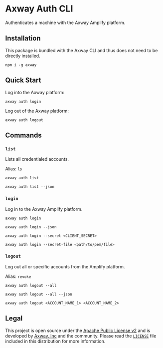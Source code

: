 # Axway Auth CLI

Authenticates a machine with the Axway Amplify platform.

## Installation

This package is bundled with the Axway CLI and thus does not need to be directly installed.

	npm i -g axway

## Quick Start

Log into the Axway platform:

	axway auth login

Log out of the Axway platform:

	axway auth logout

## Commands

### `list`

Lists all credentialed accounts.

Alias: `ls`

```
axway auth list

axway auth list --json
```

### `login`

Log in to the Axway Amplify platform.

```
axway auth login

axway auth login --json

axway auth login --secret <CLIENT_SECRET>

axway auth login --secret-file <path/to/pem/file>
```

### `logout`

Log out all or specific accounts from the Amplify platform.

Alias: `revoke`

```
axway auth logout --all

axway auth logout --all --json

axway auth logout <ACCOUNT_NAME_1> <ACCOUNT_NAME_2>
```

## Legal

This project is open source under the [Apache Public License v2][1] and is developed by
[Axway, Inc](http://www.axway.com/) and the community. Please read the [`LICENSE`][1] file included
in this distribution for more information.

[1]: https://github.com/appcelerator/amplify-tooling/blob/master/packages/amplify-cli-auth/LICENSE
